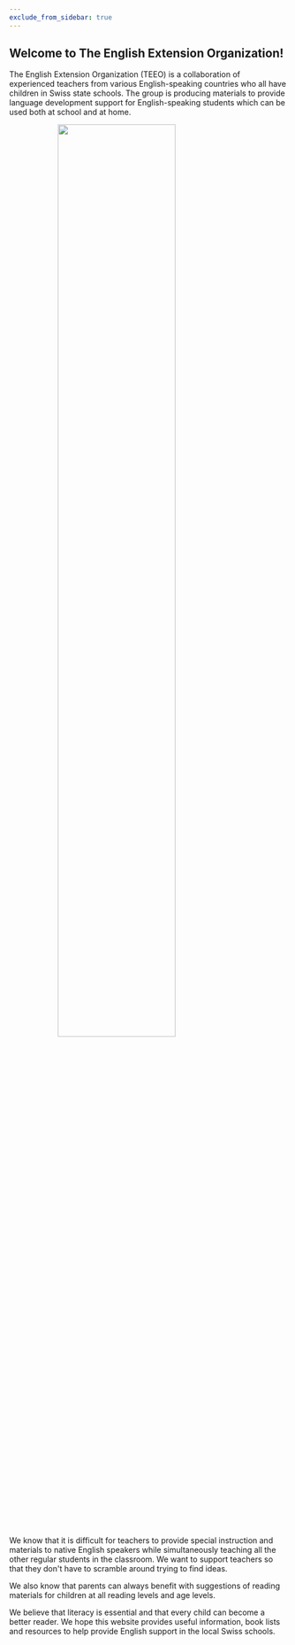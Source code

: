 ```yaml
---
exclude_from_sidebar: true
---
```


## Welcome to The English Extension Organization! 


The English Extension Organization (TEEO) is a collaboration of experienced teachers from various English-speaking countries who all have children in Swiss state schools. The group is producing materials to provide language development support for English-speaking students which can be used both at school and at home.  

<img src="https://i.imgur.com/msRysTK.png" width="65%" style="display:block;margin-left:auto;margin-right:auto;"/>

We know that it is difficult for teachers to provide special instruction and materials to native English speakers while simultaneously teaching all the other regular students in the classroom.  We want to support  teachers so that they don't have to scramble around trying to find ideas.

We also know that parents can always benefit with suggestions of reading materials for children at all reading levels and age levels.

We believe that literacy is essential and that every child can become a better reader.  We hope this website provides useful information, book lists and resources to help provide English support in the local Swiss schools.  

<!--stackedit_data:
eyJoaXN0b3J5IjpbLTE2OTA3NDMwMzIsLTE2MjQ3NDYyNzAsLT
EwNTMzOTc0MDEsLTE2MjQ3NDYyNzAsNzMwNTI4ODI4LC05NTM4
NTQyNzUsLTk1Mzg1NDI3NSwtMjkzODA1NjAwLDE0NzU0Njk1MD
gsLTE3Njc2NDc4MjgsLTExNzA3MDM1NjZdfQ==
-->